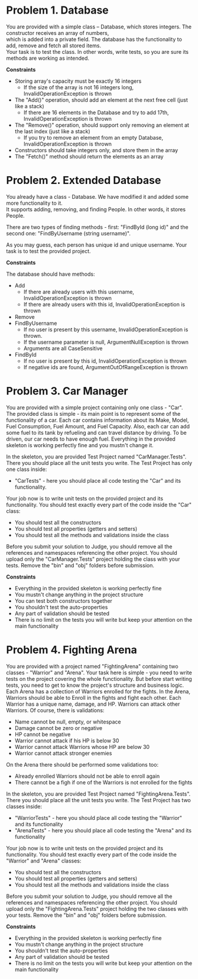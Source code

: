 # Problem 1. Database
You are provided with a simple class – Database, which stores integers. The constructor receives an array of numbers,<br/> which is added into a private field.
The database has the functionality to add, remove and fetch all stored items.<br/> Your task is to test the class. In other words,
write tests, so you are sure its methods are working as intended.

**Constraints**

- Storing array's capacity must be exactly 16 integers
  - If the size of the array is not 16 integers long, InvalidOperationException is thrown
- The "Add()" operation, should add an element at the next free cell (just like a stack)
  - If there are 16 elements in the Database and try to add 17th, InvalidOperationException is thrown
- The "Remove()" operation, should support only removing an element at the last index (just like a stack)
  - If you try to remove an element from an empty Database, InvalidOperationException is thrown
- Constructors should take integers only, and store them in the array
- The "Fetch()" method should return the elements as an array

# Problem 2. Extended Database
You already have a class - Database. We have modified it and added some more functionality to it.<br/> It supports adding, removing, and finding People.
In other words, it stores People. 

There are two types of finding methods - first: "FindById (long id)" and the second one: "FindByUsername (string username)".

As you may guess, each person has unique id and unique username. Your task is to test the provided project.

**Constraints**

The database should have methods:
- Add
  - If there are already users with this username, InvalidOperationException is thrown
  - If there are already users with this id, InvalidOperationException is thrown
- Remove
- FindByUsername
  - If no user is present by this username, InvalidOperationException is thrown.
  - If the username parameter is null, ArgumentNullException is thrown
  - Arguments are all CaseSensitive
- FindById
  - If no user is present by this id, InvalidOperationException is thrown
  - If negative ids are found, ArgumentOutOfRangeException is thrown

# Problem 3. Car Manager
You are provided with a simple project containing only one class - "Car". The provided class is simple - its main point is to represent some of the functionality of a car. Each car contains information about its Make, Model, Fuel Consumption, Fuel Amount, and Fuel Capacity. Also, each car can add some fuel to its tank by refueling and can travel distance by driving. To be driven, our car needs to have enough fuel. Everything in the provided skeleton is working perfectly fine and you mustn't change it.

In the skeleton, you are provided Test Project named "CarManager.Tests". There you should place all the unit tests you write. The Test Project has only one class inside:

- "CarTests" - here you should place all code testing the "Car" and its functionality.

Your job now is to write unit tests on the provided project and its functionality. You should test exactly every part of the code inside the "Car" class:
- You should test all the constructors
- You should test all properties (getters and setters)
- You should test all the methods and validations inside the class

Before you submit your solution to Judge, you should remove all the references and namespaces referencing the other project. You should upload only the "CarManager.Tests" project holding the class with your tests. Remove the "bin" and "obj" folders before submission.

**Constraints**

- Everything in the provided skeleton is working perfectly fine
- You mustn't change anything in the project structure
- You can test both constructors together
- You shouldn't test the auto-properties
- Any part of validation should be tested
- There is no limit on the tests you will write but keep your attention on the main functionality

# Problem 4. Fighting Arena
You are provided with a project named "FightingArena" containing two classes - "Warrior" and "Arena". Your task here is simple - you need to write tests on the project covering the whole functionality. But before start writing tests, you need to get to know the project's structure and business logic. Each Arena has a collection of Warriors enrolled for the fights. In the Arena, Warriors should be able to Enroll in the fights and fight each other. Each Warrior has a unique name, damage, and HP. Warriors can attack other Warriors. Of course, there is validations:

- Name cannot be null, empty, or whitespace
- Damage cannot be zero or negative
- HP cannot be negative
- Warrior cannot attack if his HP is below 30
- Warrior cannot attack Warriors whose HP are below 30
- Warrior cannot attack stronger enemies

On the Arena there should be performed some validations too:
- Already enrolled Warriors should not be able to enroll again
- There cannot be a figh if one of the Warriors is not enrolled for the fights

In the skeleton, you are provided Test Project named "FightingArena.Tests". There you should place all the unit tests you write. The Test Project has two classes inside:
- "WarriorTests" - here you should place all code testing the "Warrior" and its functionality
- "ArenaTests" - here you should place all code testing the "Arena" and its functionality

Your job now is to write unit tests on the provided project and its functionality. You should test exactly every part of the code inside the "Warrior" and "Arena" classes:
- You should test all the constructors
- You should test all properties (getters and setters)
- You should test all the methods and validations inside the class

Before you submit your solution to Judge, you should remove all the references and namespaces referencing the other project. You should upload only the "FightingArena.Tests" project holding the two classes with your tests. Remove the "bin" and "obj" folders before submission.

**Constraints**

- Everything in the provided skeleton is working perfectly fine
- You mustn't change anything in the project structure
- You shouldn't test the auto-properties
- Any part of validation should be tested
- There is no limit on the tests you will write but keep your attention on the main functionality
